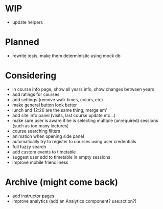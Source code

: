 # WIP

- update helpers

# Planned

- rewrite tests, make them deterministic using mock db

# Considering

- in course info page, show all years info, show changes between years
- add ratings for courses
- add settings (remove walk times, colors, etc)
- make general button look better
- lunch and 12:20 are the same thing, merge em'
- add site info panel (visits, last course update etc...)
- make sure user is aware if he is selecting multiple (unrequired) sessions (such as too many lectures)
- course searching filters
- animation when opening side panel
- automatically try to register to courses using user credentials
- full fuzzy search
- add custom events to timetable
- suggest user add to timetable in empty sessions
- improve mobile friendliness

# Archive (might come back)

- add instructor pages
- improve analytics (add an Analytics component? use:action?)

